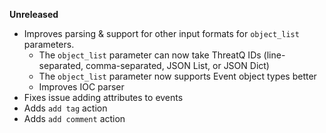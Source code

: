 **Unreleased**
* Improves parsing & support for other input formats for `object_list` parameters.
    - The `object_list` parameter can now take ThreatQ IDs (line-separated, comma-separated, JSON List, or JSON Dict)
    - The `object_list` parameter now supports Event object types better
    - Improves IOC parser
* Fixes issue adding attributes to events
* Adds `add tag` action
* Adds `add comment` action

